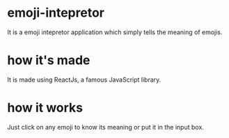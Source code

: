 # emoji-intepretor
It is a emoji intepretor application which simply tells the meaning of emojis.

# how it's made
It is made using ReactJs, a famous JavaScript library.

# how it works
Just click on any emoji to know its meaning or put it in the input box.

